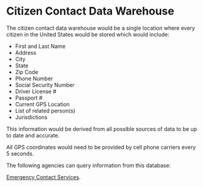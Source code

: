 # Citizen Contact Data Warehouse

The citizen contact data warehouse would be a single location where every citizen in the United States would be stored which would include:

- First and Last Name
- Address
- City
- State
- Zip Code
- Phone Number
- Social Security Number
- Driver License #
- Passport #
- Current GPS Location
- List of related person(s)
- Jurisdictions

This information would be derived from all possible sources of data to be up to date and accurate.

All GPS coordinates would need to be provided by cell phone carriers every 5 seconds.

The following agencies can query information from this database:

[Emergency Contact Services](/ecs-gov/).
